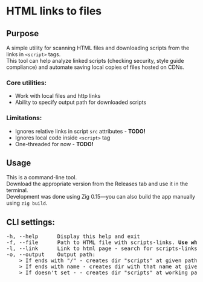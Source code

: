 # HTML links to files

## Purpose
A simple utility for scanning HTML files and downloading scripts from the links in `<script>` tags. <br> 
This tool can help analyze linked scripts (checking security, style guide compliance) and automate saving local copies of files hosted on CDNs.

### Core utilities:
- Work with local files and http links
- Ability to specify output path for downloaded scripts

### Limitations:
- Ignores relative links in script `src` attributes - <strong>TODO!</strong>
- Ignores local code inside `<script>` tag 
- One-threaded for now - <strong>TODO!</strong>

## Usage
This is a command-line tool. <br>
Download the appropriate version from the Releases tab and use it in the terminal.<br>
Development was done using Zig 0.15—you can also build the app manually using `zig build`.

## CLI settings:
<pre>
-h, --help      Display this help and exit
-f, --file      Path to HTML file with scripts-links. <strong>Use when -l doesn't set</strong>
-l, --link      Link to html page - search for scripts-links at given page. <strong>Use when -f doesn't set</strong>
-o, --output    Output path: 
    > If ends with "/" - creates dir "scripts" at given path; 
    > If ends with name - creates dir with that name at given path;
    > If doesn't set - - creates dir "scripts" at working path.
</pre>
